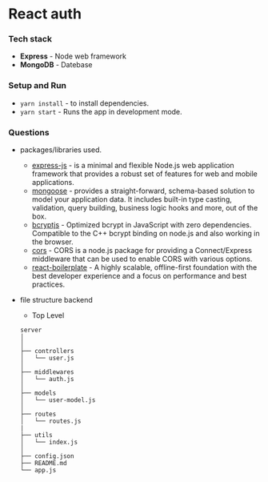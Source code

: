 # React auth

### Tech stack

- **Express** - Node web framework
- **MongoDB** - Datebase

### Setup and Run

- `yarn install` - to install dependencies.
- `yarn start` - Runs the app in development mode.

### Questions

- packages/libraries used.

  - [express-js](https://expressjs.com/) - is a minimal and flexible Node.js web application framework that provides a robust set of features for web and mobile applications.
  - [mongoose](https://mongoosejs.com/) - provides a straight-forward, schema-based solution to model your application data. It includes built-in type casting, validation, query building, business logic hooks and more, out of the box.
  - [bcryptjs](https://www.npmjs.com/package/bcryptjs) - Optimized bcrypt in JavaScript with zero dependencies. Compatible to the C++ bcrypt binding on node.js and also working in the browser.
  - [cors](https://github.com/expressjs/cors) - CORS is a node.js package for providing a Connect/Express middleware that can be used to enable CORS with various options.
  - [react-boilerplate](https://github.com/react-boilerplate/react-boilerplate/) - A highly scalable, offline-first foundation with the best developer experience and a focus on performance and best practices.

- file structure backend

  - Top Level

  ```
  server
  │
  │
  ├── controllers
  │   └── user.js
  │
  ├── middlewares
  │   └── auth.js
  │
  ├── models
  │   └── user-model.js
  │
  ├── routes
  │   └── routes.js
  |
  ├── utils
  │   └── index.js
  │
  ├── config.json
  ├── README.md
  └── app.js
  ```
